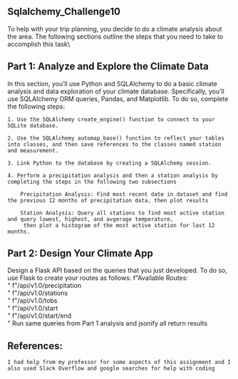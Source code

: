 ## Sqlalchemy_Challenge10
To help with your trip planning, you decide to do a climate analysis about the area. 
The following sections outline the steps that you need to take to accomplish this task\

## Part 1: Analyze and Explore the Climate Data
In this section, you’ll use Python and SQLAlchemy to do a basic climate analysis and data exploration of your climate database. 
Specifically, you’ll use SQLAlchemy ORM queries, Pandas, and Matplotlib. To do so, complete the following steps:

    1. Use the SQLAlchemy create_engine() function to connect to your SQLite database.

    2. Use the SQLAlchemy automap_base() function to reflect your tables into classes, and then save references to the classes named station and measurement.

    3. Link Python to the database by creating a SQLAlchemy session.

    4. Perform a precipitation analysis and then a station analysis by completing the steps in the following two subsections

        Precipitation Analysis: Find most recent date in dataset and find the previous 12 months of precipitation data, then plot results

        Station Analysis: Query all stations to find most active station and query lowest, highest, and avgerage temperature,
         then plot a histogram of the most active station for last 12 months. 

## Part 2: Design Your Climate App
Design a Flask API based on the queries that you just developed. To do so, use Flask to create your routes as follows:
      f"Available Routes:<br/>"
        f"/api/v1.0/precipitation<br/>"
        f"/api/v1.0/stations<br/>"
        f"/api/v1.0/tobs<br/>"
        f"/api/v1.0/start<br/>"
        f"/api/v1.0/start/end<br/>"
Run same queries from Part 1 analysis and jsonify all return results


## References:
    I had help from my professor for some aspects of this assignment and I also used Slack Overflow and google searches for help with coding